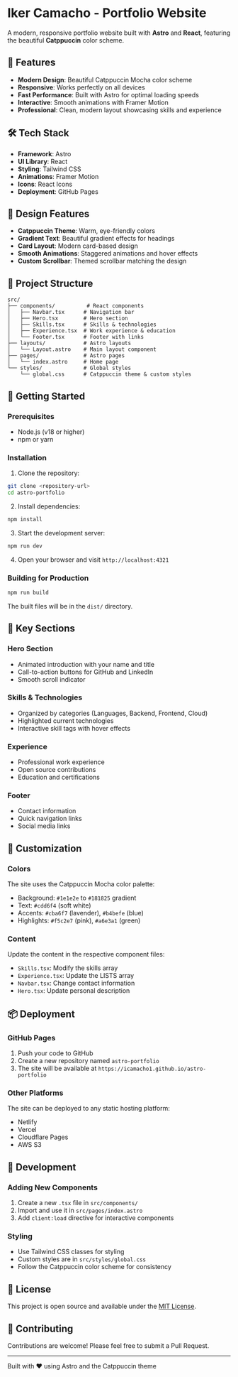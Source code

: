 # Iker Camacho - Portfolio Website

A modern, responsive portfolio website built with **Astro** and **React**, featuring the beautiful **Catppuccin** color scheme.

## 🚀 Features

- **Modern Design**: Beautiful Catppuccin Mocha color scheme
- **Responsive**: Works perfectly on all devices
- **Fast Performance**: Built with Astro for optimal loading speeds
- **Interactive**: Smooth animations with Framer Motion
- **Professional**: Clean, modern layout showcasing skills and experience

## 🛠️ Tech Stack

- **Framework**: Astro
- **UI Library**: React
- **Styling**: Tailwind CSS
- **Animations**: Framer Motion
- **Icons**: React Icons
- **Deployment**: GitHub Pages

## 🎨 Design Features

- **Catppuccin Theme**: Warm, eye-friendly colors
- **Gradient Text**: Beautiful gradient effects for headings
- **Card Layout**: Modern card-based design
- **Smooth Animations**: Staggered animations and hover effects
- **Custom Scrollbar**: Themed scrollbar matching the design

## 📁 Project Structure

```
src/
├── components/          # React components
│   ├── Navbar.tsx      # Navigation bar
│   ├── Hero.tsx        # Hero section
│   ├── Skills.tsx      # Skills & technologies
│   ├── Experience.tsx  # Work experience & education
│   └── Footer.tsx      # Footer with links
├── layouts/            # Astro layouts
│   └── Layout.astro    # Main layout component
├── pages/              # Astro pages
│   └── index.astro     # Home page
└── styles/             # Global styles
    └── global.css      # Catppuccin theme & custom styles
```

## 🚀 Getting Started

### Prerequisites

- Node.js (v18 or higher)
- npm or yarn

### Installation

1. Clone the repository:
```bash
git clone <repository-url>
cd astro-portfolio
```

2. Install dependencies:
```bash
npm install
```

3. Start the development server:
```bash
npm run dev
```

4. Open your browser and visit `http://localhost:4321`

### Building for Production

```bash
npm run build
```

The built files will be in the `dist/` directory.

## 🎯 Key Sections

### Hero Section
- Animated introduction with your name and title
- Call-to-action buttons for GitHub and LinkedIn
- Smooth scroll indicator

### Skills & Technologies
- Organized by categories (Languages, Backend, Frontend, Cloud)
- Highlighted current technologies
- Interactive skill tags with hover effects

### Experience
- Professional work experience
- Open source contributions
- Education and certifications

### Footer
- Contact information
- Quick navigation links
- Social media links

## 🎨 Customization

### Colors
The site uses the Catppuccin Mocha color palette:
- Background: `#1e1e2e` to `#181825` gradient
- Text: `#cdd6f4` (soft white)
- Accents: `#cba6f7` (lavender), `#b4befe` (blue)
- Highlights: `#f5c2e7` (pink), `#a6e3a1` (green)

### Content
Update the content in the respective component files:
- `Skills.tsx`: Modify the skills array
- `Experience.tsx`: Update the LISTS array
- `Navbar.tsx`: Change contact information
- `Hero.tsx`: Update personal description

## 📦 Deployment

### GitHub Pages

1. Push your code to GitHub
2. Create a new repository named `astro-portfolio`
3. The site will be available at `https://icamacho1.github.io/astro-portfolio`

### Other Platforms

The site can be deployed to any static hosting platform:
- Netlify
- Vercel
- Cloudflare Pages
- AWS S3

## 🔧 Development

### Adding New Components

1. Create a new `.tsx` file in `src/components/`
2. Import and use it in `src/pages/index.astro`
3. Add `client:load` directive for interactive components

### Styling

- Use Tailwind CSS classes for styling
- Custom styles are in `src/styles/global.css`
- Follow the Catppuccin color scheme for consistency

## 📄 License

This project is open source and available under the [MIT License](LICENSE).

## 🤝 Contributing

Contributions are welcome! Please feel free to submit a Pull Request.

---

Built with ❤️ using Astro and the Catppuccin theme
